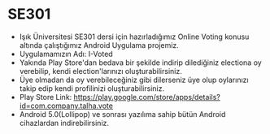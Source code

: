 # SE301
- Işık Üniversitesi SE301 dersi için hazırladığımız Online Voting konusu altında çalıştığımız Android Uygulama projemiz.
- Uygulamamızın Adı: I-Voted
- Yakında Play Store'dan bedava bir şekilde indirip dilediğiniz electiona oy verebilip, kendi election'larınızı oluşturabilirsiniz.
- Üye olmadan da oy verebileceğiniz gibi dilerseniz üye olup oylarınızı takip edip kendi profilinizi oluşturabilirsiniz.
- Play Store Link: https://play.google.com/store/apps/details?id=com.company.talha.vote
- Android 5.0(Lollipop) ve sonrası yazılıma sahip bütün Android cihazlardan indirebilirsiniz.
